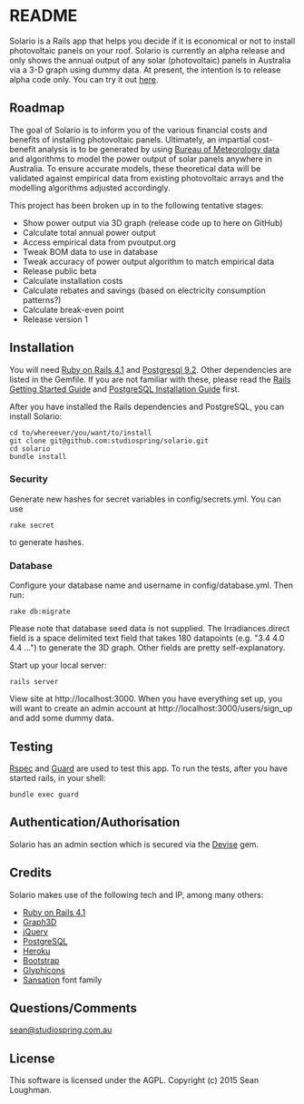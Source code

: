 README
==========

Solario is a Rails app that helps you decide if it is economical or not to install photovoltaic panels on your roof. Solario is currently an alpha release and only shows the annual output of any solar (photovoltaic) panels in Australia via a 3-D graph using dummy data. At present, the intention is to release alpha code only.
You can try it out [here](http://thawing-beach-7608.herokuapp.com).  

Roadmap
-------

The goal of Solario is to inform you of the various financial costs and benefits of installing photovoltaic panels. Ultimately, an impartial cost-benefit analysis is to be generated by using [Bureau of Meteorology data](http://www.bom.gov.au/climate/how/newproducts/IDCJAD0111.shtml) and algorithms to model the power output of solar panels anywhere in Australia. To ensure accurate models, these theoretical data will be validated against empirical data from existing photovoltaic arrays and the modelling algorithms adjusted accordingly.

This project has been broken up in to the following tentative stages:

*   Show power output via 3D graph (release code up to here on GitHub)
*   Calculate total annual power output
*   Access empirical data from pvoutput.org
*   Tweak BOM data to use in database
*   Tweak accuracy of power output algorithm to match empirical data
*   Release public beta
*   Calculate installation costs
*   Calculate rebates and savings (based on electricity consumption patterns?)
*   Calculate break-even point
*   Release version 1

Installation
------------

You will need [Ruby on Rails 4.1](http://rubyonrails.org/) and [Postgresql 9.2](http://www.postgresql.org/). Other dependencies are listed in the Gemfile. If you are not familiar with these, please read the [Rails Getting Started Guide](http://guides.rubyonrails.org/getting_started.html) and [PostgreSQL Installation Guide](http://wiki.postgresql.org/wiki/Detailed_installation_guides) first. 

After you have installed the Rails dependencies and PostgreSQL, you can install Solario:

    cd to/whereever/you/want/to/install
    git clone git@github.com:studiospring/solario.git
    cd solario
    bundle install

### Security ###
Generate new hashes for secret variables in config/secrets.yml. You can use

    rake secret
to generate hashes.

### Database ###

Configure your database name and username in config/database.yml. Then run:

    rake db:migrate

Please note that database seed data is not supplied. The Irradiances.direct field is a space delimited text field that takes 180 datapoints (e.g. "3.4 4.0 4.4 ...") to generate the 3D graph. Other fields are pretty self-explanatory.

Start up your local server:

    rails server

View site at http://localhost:3000. When you have everything set up, you will want to create an admin account at http://localhost:3000/users/sign_up and add some dummy data.

Testing
-------

[Rspec](https://www.relishapp.com/rspec/rspec-rails/docs) and [Guard](https://github.com/guard/guard-rspec) are used to test this app.
To run the tests, after you have started rails, in your shell:

    bundle exec guard

Authentication/Authorisation
----------------------------

Solario has an admin section which is secured via the [Devise](https://github.com/plataformatec/devise) gem.

Credits
-------

Solario makes use of the following tech and IP, among many others:
*   [Ruby on Rails 4.1](http://www.rubyonrails.org)
*   [Graph3D](http://almende.github.io/chap-links-library/graph3d.html)
*   [jQuery](http://www.jquery.com/)
*   [PostgreSQL](http://www.postgresql.org/)
*   [Heroku](http://www.heroku.com)
*   [Bootstrap](http://getbootstrap.com/)
*   [Glyphicons](http://glyphicons.com/)
*   [Sansation](http://www.fontsquirrel.com/fonts/Sansation) font family

Questions/Comments
------------------

sean@studiospring.com.au

License
-------

This software is licensed under the AGPL.
Copyright (c) 2015 Sean Loughman.
